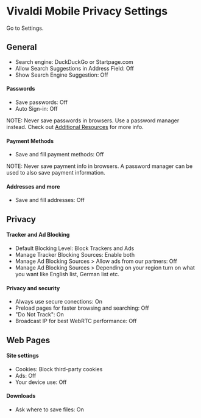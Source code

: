 # Vivaldi Mobile Privacy Settings

Go to Settings.



## General
- Search engine: DuckDuckGo or Startpage.com
- Allow Search Suggestions in Address Field: Off
- Show Search Engine Suggestion: Off

#### Passwords
- Save passwords: Off
- Auto Sign-in: Off

NOTE: Never save passwords in browsers. Use a password manager instead. Check out [Additional Resources](https://github.com/the-weird-aquarian/privacy-settings#additional-resources) for more info.

#### Payment Methods
- Save and fill payment methods: Off

NOTE: Never save payment info in browsers. A password manager can be used to also save payment information.

#### Addresses and more
- Save and fill addresses: Off



## Privacy

#### Tracker and Ad Blocking
- Default Blocking Level: Block Trackers and Ads
- Manage Tracker Blocking Sources: Enable both
- Manage Ad Blocking Sources > Allow ads from our partners: Off
- Manage Ad Blocking Sources > Depending on your region turn on what you want like English list, German list etc.

#### Privacy and security
- Always use secure conections: On
- Preload pages for faster browsing and searching: Off
- "Do Not Track": On
- Broadcast IP for best WebRTC performance: Off



## Web Pages

#### Site settings
- Cookies: Block third-party cookies
- Ads: Off
- Your device use: Off

#### Downloads
- Ask where to save files: On
